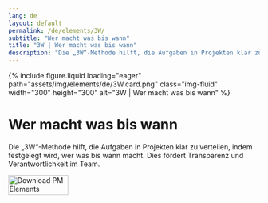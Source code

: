 ```yaml
---
lang: de
layout: default
permalink: /de/elements/3W/
subtitle: "Wer macht was bis wann"
title: "3W | Wer macht was bis wann"
description: "Die „3W“-Methode hilft, die Aufgaben in Projekten klar zu verteilen, indem festgelegt wird, wer was bis wann macht. Dies fördert Transparenz und Verantwortlichkeit im Team."
---
```


{% include figure.liquid loading="eager" path="assets/img/elements/de/3W.card.png" class="img-fluid" width="300" height="300" alt="3W | Wer macht was bis wann" %}

# Wer macht was bis wann

Die „3W“-Methode hilft, die Aufgaben in Projekten klar zu verteilen, indem festgelegt wird, wer was bis wann macht. Dies fördert Transparenz und Verantwortlichkeit im Team.

<a href="https://apps.apple.com/app/apple-store/id6738084498?pt=127441684&ct=website&mt=8">
  <img src="{{ "assets/img/en/appstore.png" | relative_url }}" width="120" height="40" alt="Download PM Elements">
</a>
